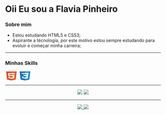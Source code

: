 <h1>Oii Eu sou a Flavia Pinheiro</h1>
<h3> Sobre mim  </h3>
<ul>
  <li>Estou estudando HTML5 e CSS3;
  <li> Aspirante a técnologia, por este motivo estou sempre estudando para evoluir e começar minha carreira;
</ul>
<hr>
  <h3>Minhas Skills</h3>
 <p align = "left" </p>
    <img align="center" alt="Flavia-HTML" height="30" width="40" src="https://raw.githubusercontent.com/devicons/devicon/master/icons/html5/html5-original.svg">
  <img align="center" alt="Flavia-CSS" height="30" width="40" src="https://raw.githubusercontent.com/devicons/devicon/master/icons/css3/css3-original.svg">
  <hr>
<div align = "center">
<a herf = "https://github.com/piinheiroflavia">
  <img height="160em" src="https://github-readme-stats.vercel.app/api?username=piinheiroflavia&show_icons=true&theme=dracula&include_all_commits=true&count_private=true"/>
   <img height="160em" src="https://github-readme-stats.vercel.app/api/top-langs/?username=piinheiroflavia&layout=compact&langs_count=7&theme=dracula"/>
</div>
<hr>  
<div align = "center"> 
<a href="https://www.instagram.com/piinheiroflavia/" target="_blank">
    <img src="https://img.shields.io/badge/-Instagram-%23E4405F?style=for-the-badge&logo=instagram&logoColor=white">
</a>
<a href="https://www.linkedin.com/in/ana-flavia-g-pinheiro-79932521a/" target="_blank">
    <img src="https://img.shields.io/badge/linkedin-%230077B5.svg?&style=for-the-badge&logo=linkedin&logoColor=white&link=mailto:https://www.linkedin.com/in/mateusaraujobarros/">
</a>
</div>
